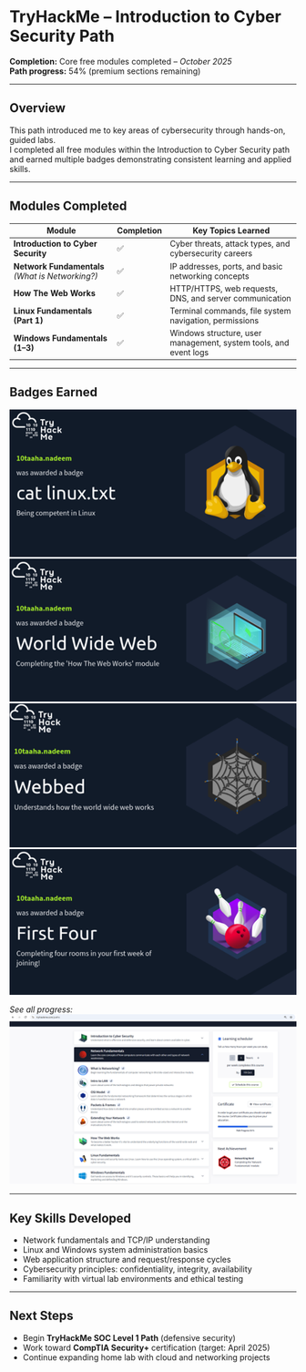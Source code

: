 # TryHackMe – Introduction to Cyber Security Path

**Completion:** Core free modules completed – *October 2025*  
**Path progress:** 54% (premium sections remaining)

---

## Overview
This path introduced me to key areas of cybersecurity through hands-on, guided labs.  
I completed all free modules within the Introduction to Cyber Security path and earned multiple badges demonstrating consistent learning and applied skills.

---

## Modules Completed
| Module | Completion | Key Topics Learned |
|---------|-------------|--------------------|
| **Introduction to Cyber Security** | ✅ | Cyber threats, attack types, and cybersecurity careers |
| **Network Fundamentals** *(What is Networking?)* | ✅ | IP addresses, ports, and basic networking concepts |
| **How The Web Works** | ✅ | HTTP/HTTPS, web requests, DNS, and server communication |
| **Linux Fundamentals (Part 1)** | ✅ | Terminal commands, file system navigation, permissions |
| **Windows Fundamentals (1–3)** | ✅ | Windows structure, user management, system tools, and event logs |

---

## Badges Earned
![Linux Fundamentals Badge](screenshots/badge_linux.png)
![How The Web Works Badge](screenshots/badge_worldwideweb.png)
![Webbed Badge](screenshots/badge_webbed.png)
![First Four Badge](screenshots/badge_firstfour.png)

*See all progress:*  
![TryHackMe Path Progress](screenshots/tryhackme_path_progress.png)

---

## Key Skills Developed
- Network fundamentals and TCP/IP understanding  
- Linux and Windows system administration basics  
- Web application structure and request/response cycles  
- Cybersecurity principles: confidentiality, integrity, availability  
- Familiarity with virtual lab environments and ethical testing  

---

## Next Steps
- Begin **TryHackMe SOC Level 1 Path** (defensive security)  
- Work toward **CompTIA Security+** certification (target: April 2025)  
- Continue expanding home lab with cloud and networking projects


